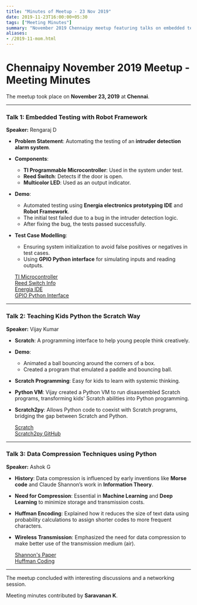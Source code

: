 ```yaml
---
title: "Minutes of Meetup - 23 Nov 2019"
date: 2019-11-23T16:00:00+05:30
tags: ["Meeting Minutes"]
summary: "November 2019 Chennaipy meetup featuring talks on embedded testing, teaching Python, and data compression."
aliases:
- /2019-11-mom.html
---
```


# Chennaipy November 2019 Meetup - Meeting Minutes

The meetup took place on **November 23, 2019** at **Chennai**.

---

### Talk 1: Embedded Testing with Robot Framework
**Speaker:** Rengaraj D

- **Problem Statement**: Automating the testing of an **intruder detection alarm system**.
- **Components**:
  - **TI Programmable Microcontroller**: Used in the system under test.
  - **Reed Switch**: Detects if the door is open.
  - **Multicolor LED**: Used as an output indicator.
- **Demo**:
  - Automated testing using **Energia electronics prototyping IDE** and **Robot Framework**.
  - The initial test failed due to a bug in the intruder detection logic.
  - After fixing the bug, the tests passed successfully.
- **Test Case Modelling**:
  - Ensuring system initialization to avoid false positives or negatives in test cases.
  - Using **GPIO Python interface** for simulating inputs and reading outputs.
  
  [TI Microcontroller](https://www.ti.com/tool/MSP-EXP430FR2355)  
  [Reed Switch Info](https://www.explainthatstuff.com/howreedswitcheswork.html)  
  [Energia IDE](https://energia.nu/)  
  [GPIO Python Interface](https://www.raspberrypi.org/documentation/usage/gpio/python/README.md)

---

### Talk 2: Teaching Kids Python the Scratch Way
**Speaker:** Vijay Kumar

- **Scratch**: A programming interface to help young people think creatively.
- **Demo**:
  - Animated a ball bouncing around the corners of a box.
  - Created a program that emulated a paddle and bouncing ball.
- **Scratch Programming**: Easy for kids to learn with systemic thinking.
- **Python VM**: Vijay created a Python VM to run disassembled Scratch programs, transforming kids' Scratch abilities into Python programming.
- **Scratch2py**: Allows Python code to coexist with Scratch programs, bridging the gap between Scratch and Python.

  [Scratch](https://scratch.mit.edu/projects/editor/?tutorial=getStarted)  
  [Scratch2py GitHub](https://github.com/bravegnu/scratch2py)

---

### Talk 3: Data Compression Techniques using Python
**Speaker:** Ashok G

- **History**: Data compression is influenced by early inventions like **Morse code** and Claude Shannon’s work in **Information Theory**.
- **Need for Compression**: Essential in **Machine Learning** and **Deep Learning** to minimize storage and transmission costs.
- **Huffman Encoding**: Explained how it reduces the size of text data using probability calculations to assign shorter codes to more frequent characters.
- **Wireless Transmission**: Emphasized the need for data compression to make better use of the transmission medium (air).

  [Shannon's Paper](https://en.wikipedia.org/wiki/A_Mathematical_Theory_of_Communication)  
  [Huffman Coding](https://www.techiedelight.com/huffman-coding/)

---

The meetup concluded with interesting discussions and a networking session.

Meeting minutes contributed by **Saravanan K**.
